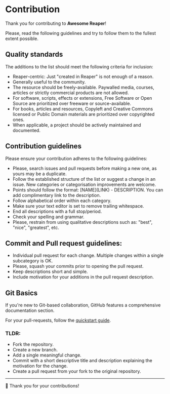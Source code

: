 # Contribution

Thank you for contributing to **Awesome Reaper**!

Please, read the following guidelines and try to follow them to the fullest extent possible.

## Quality standards

The additions to the list should meet the following criteria for inclusion:

* Reaper-centric: Just "created in Reaper" is not enough of a reason.
* Generally useful to the community.
* The resource should be freely-available. Paywalled media, courses, articles or strictly commercial products are not allowed.
* For software, scripts, effects or extensions, Free Software or Open Source are prioritized over freeware or source-available.
* For books, articles and resources, Copyleft and Creative Commons licensed or Public Domain materials are prioritized over copyrighted ones.
* When applicable, a project should be actively maintained and documented.

## Contribution guidelines

Please ensure your contribution adheres to the following guidelines:

* Please, search issues and pull requests before making a new one, as yours may be a duplicate.
* Follow the established structure of the list or suggest a change in an issue. New categories or categorisation improvements are welcome.
* Points should follow the format: \[NAME\]\(LINK\) - DESCRIPTION. You can add complimentary link to the description.
* Follow alphabetical order within each category.
* Make sure your text editor is set to remove trailing whitespace.
* End all descriptions with a full stop/period.
* Check your spelling and grammar.
* Please, restrain from using qualitative descriptions such as: "best", "nice", "greatest", etc.

## Commit and Pull request guidelines:

* Individual pull request for each change. Multiple changes within a single subcategory is OK.
* Please, squash your commits prior to opening the pull request.
* Keep descriptions short and simple.
* Include motivation for your additions in the pull request description.

## Git Basics

If you're new to Git-based collaboration, GitHub features a comprehensive documentation section.

For your pull-requests, follow the [quickstart guide](https://docs.github.com/en/get-started/quickstart/contributing-to-projects).

### TLDR:

- Fork the repository.
- Create a new branch.
- Add a single meaningful change.
- Commit with a short descriptive title and description explaining the motivation for the change.
- Create a pull request from your fork to the original repository.

----

🙏 Thank you for your contributions!